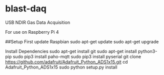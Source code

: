 # blast-daq
USB NDIR Gas Data Acquisition 

For use on Raspberry Pi 4

##Setup
First update Raspbian
sudo apt-get update
sudo apt-get upgrade

Install Dependencies
sudo apt-get install git
sudo apt-get install python3-pip
sudo pip3 install paho-mqtt
sudo pip3 install pyserial
git clone https://github.com/adafruit/Adafruit_Python_ADS1x15.git
cd Adafruit_Python_ADS1x15
sudo python setup.py install

